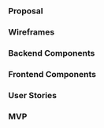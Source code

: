 ### Proposal

### Wireframes

### Backend Components

### Frontend Components

### User Stories

### MVP
